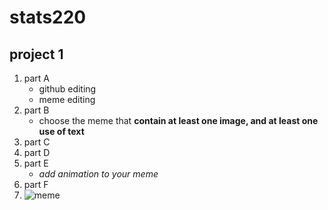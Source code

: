 # stats220
## project 1
1. part A
   * github editing
   * meme editing
2. part B
   * choose the meme that **contain at least one image, and at least one use of text**
3. part C
4. part D
5. part E
   * *add animation to your meme*
6. part F
7. ![meme](https://c.tenor.com/dtgHOO7KqI4AAAAC/tenor.gif)
